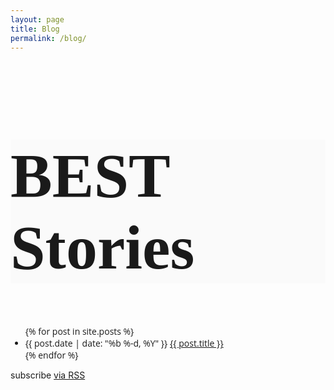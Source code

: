 ```yaml
---
layout: page
title: Blog
permalink: /blog/
---
```


<div style="background-color:#FAFAFA;">
  <div class="container">
        <h1 style="font-family: 'Lobster'; font-size: 100px;">BEST Stories</h1> 
  </div>
</div>

<div class="container">
  <ul class="post-list" style="font-family: 'Open Sans', sans-serif; ">
    {% for post in site.posts %}
      <li>
        <span class="post-meta">{{ post.date | date: "%b %-d, %Y" }}</span>
        <a class="post-link" href="{{ post.url | prepend: site.baseurl }}">{{ post.title }}</a>
      </li>
    {% endfor %}
  </ul>

  <p class="rss-subscribe">subscribe <a href="{{ "/feed.xml" | prepend: site.baseurl }}">via RSS</a></p>
</div>
